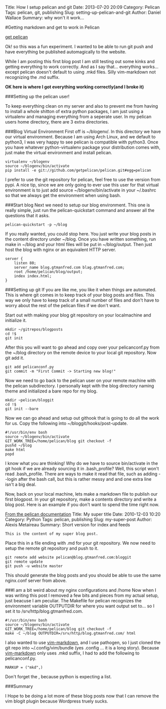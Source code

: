 Title: How I setup pelican and git
Date: 2013-07-20 20:09
Category: Pelican
Tags: pelican, git, publishing
Slug: setting-up-pelican-and-git
Author: Daniel Wallace
Summary:  why won't it work...

#Getting markdown and get to work in Pelican

[get pelican](https://github.com/getpelican/pelican-themes)

Ok! so this was a fun experiment.  I wanted to be able to run git push and have everything be
published automagically to the website.

While I am posting this first blog post I am still testing out some kinks and getting
everything to work correctly.  And as I say that... everything works... except pelican doesn't
default to using .mkd files. Silly vim-markdown not recognizing the .md suffix.

__OK here is where I got everything working correctly(and I broke it)__

###Setting up the pelican user!

To keep everything clean on my server and also to prevent me from having to install a whole
shitton of extra python packages, I am just using a virtualenv and managing everything from a
seperate user.  In my pelican users home directory, there are 3 extra directories.

###Blog Virtual Environment
First off is ~/blogenv/. In this directory we have our virtual environment.  Because I am
using Arch Linux, and we default to python3, I was very happy to see pelican is compatible
with python3.  Once you have whatever python-virtualenv package your distribution comes with,
just make the virtual environment and install pelican.

    virtualenv ~/blogenv
    source ~/blogenv/bin/activate
    pip install -e git://github.com/getpelican/pelican.git#egg=pelican

I prefer to use the git repository for pelican, feel free to use the version from pypi.  A
nice tip, since we are only going to ever use this user for that virtual environment is to
just add source ~/blogenv/bin/activate in your ~/.bashrc so that we always get the environment
when using bash.

###Start blog
Next we need to setup our blog environment.  This one is really simple, just run the
pelican-quickstart command and answer all the questions that it asks.

    pelican-quickstart -p ~/blog

If you really wanted, you could stop here.  You just write your blog posts in the content
directory under ~/blog.  Once you have written something, run make in ~/blog and your html
files will be put in ~/blog/output.  Then just host the blog with nginx or an equivalent HTTP
server.

    server {
        listen 80;
        server_name blog.gtmanfred.com blag.gtmanfred.com;
        root /home/pelican/blog/output;
        index index.html;
    }

###Setting up git
If you are like me, you like it when things are automated.  This is where git comes in to keep
track of your blog posts and files.  This way we only have to keep track of a small number of
files and don't have to worry about the rest of the pelican files if we don't want.

Start out with making your blog git repository on your localmachine and initialize it.

    mkdir ~/gitrepos/blogposts
    cd !$
    git init

After this you will want to go ahead and copy over your pelicanconf.py from the ~/blog
directory on the remote device to your local git repository.  Now git add it.

    git add pelicanconf.py
    git commit -m "First Commit -> Starting new blog!"

Now we need to go back to the pelican user on your remote machine with the pelican
subdirectory.  I personally kept with the blog directory naming theme and initialized a bare
repo for my blog.

    mkdir ~pelican/bloggit
    cd !$
    git init --bare

Now we can go ahead and setup out githook that is going to do all the work for us.  Copy the
following into ~/bloggit/hooks/post-update.

    #!/usr/bin/env bash
    source ~/blogenv/bin/activate
    GIT_WORK_TREE=/home/pelican/blog git checkout -f
    pushd ~/blog
    make html
    popd

I know what you are thinking! Why do we have to source bin/activate in the git hook if we are
already sourcing it in .bash_profile? Well, this script won't read .bash_profile.  There are
ways to make it read that file, such as adding --login after the bash call, but this is rather
messy and and one extra line isn't a big deal.

Now, back on your local machine, lets make a markdown file to publish our first blogpost.  In
your git repository, make a contents directory and write a blog post.  Here is an example if
you don't want to spend the time right now.

[From the pelican documentation](https://github.com/getpelican/pelican/blob/master/docs/getting_started.rst#file-metadata)
    Title: My super title
    Date: 2010-12-03 10:20
    Category: Python
    Tags: pelican, publishing
    Slug: my-super-post
    Author: Alexis Metaireau
    Summary: Short version for index and feeds
    
    This is the content of my super blog post.

Place this in a file ending with .md for your git repository.  We now need to setup the remote
git repository and push to it.

    git remote add website pelican@blog.gtmanfred.com:bloggit
    git remote update
    git push -u website master

This should generate the blog posts and you should be able to use the same nginx.conf server
from above.

###I am a bit weird about my nginx configurations and /home
Now when I was writing this post I removed a few bits and pieces from my actual setup, just
beacuse I am peculiar.  The Makefile for pelican recognizes the environment variable OUTPUTDIR
for where you want output set to... so I set it to /srv/http/blog.gtmanfred.com.

    #!/usr/bin/env bash
    source ~/blogenv/bin/activate
    GIT_WORK_TREE=/home/pelican/blog git checkout -f
    make -C ~/blog OUTPUTDIR=/srv/http/blog.gtmanfred.com/ html

I also wanted to use [vim-markdown](https://github.com/plasticboy/vim-markdown), and I use
pathogen, so I just cloned the git repo into ~/.config/vim/bundle (yes .config ... it is a
long story).  Because [vim-markdown](https://github.com/plasticboy/vim-markdown) only uses
.mkd suffix, I had to add the following to pelicanconf.py.

    MARKUP = ("mkd",)

Don't forget the , because python is expecting a list.

###Summary

I Hope to be doing a lot more of these blog posts now that I can remove the vim blogit plugin
because Wordpress truely sucks.

